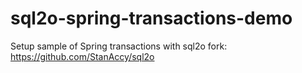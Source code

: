 # sql2o-spring-transactions-demo
Setup sample of Spring transactions with sql2o fork: https://github.com/StanAccy/sql2o

